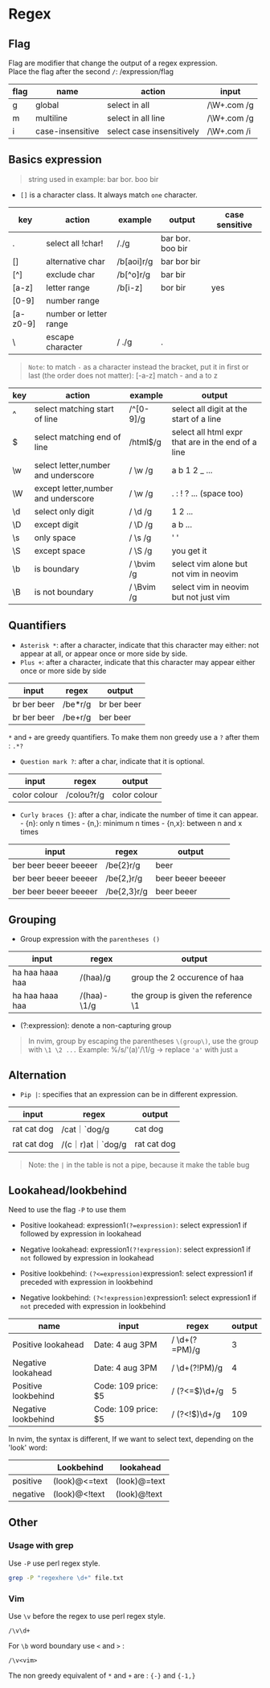 # Regex

## Flag

Flag are modifier that change the output of a regex expression.  
Place the flag after the second `/`: /expression/flag

 
| flag | name             | action                    | input        |
|------|------------------|---------------------------|--------------|
| g    | global           | select in all             | /\W+\.com /g |
| m    | multiline        | select in all line        | /\W+\.com /g |
| i    | case-insensitive | select case insensitively | /\W+\.com /i |

## Basics expression

> string used in example: bar bor. boo bir 

- `[]` is a character class. It always match `one` character.

| key      | action                 | example    | output           | case sensitive |
|----------|------------------------|------------|------------------|----------------|
| .        | select all !char!      | /./g       | bar bor. boo bir |                |
| []       | alternative char       | /b[aoi]r/g | bar bor bir      |                |
| [^]      | exclude char           | /b[^o]r/g  | bar bir          |                |
| [a-z]    | letter range           | /b[i-z]    | bor bir          | yes            |
| [0-9]    | number range           |            |                  |                |
| [a-z0-9] | number or letter range |            |                  |                |
| \        | escape character       | / \./g     | .                |                |

> `Note`: to match `-` as a character instead the bracket, put it in first or last (the order does not matter): [-a-z] match - and a to z


| key | action                              | example    | output                                                       |
|-----|-------------------------------------|------------|--------------------------------------------------------------|
| ^   | select matching start of line       | /^[0-9]/g  | select all digit at the start of a line                      |
| $   | select matching end of line         | /html$/g   | select all html expr that are in the end of a line           |
| \w  | select letter,number and underscore | / \w /g    | a b 1 2 _ ...                                                |
| \W  | except letter,number and underscore | / \w /g    | . : ! ? ...  (space too)                                     |
| \d  | select only digit                   | / \d /g    | 1 2 ...                                                      |
| \D  | except digit                        | / \D /g    | a b ...                                                      |
| \s  | only space                          | / \s /g    | ' '                                                          |
| \S  | except space                        | / \S /g    | you get it                                                   |
| \b  | is boundary                         | / \bvim /g | select vim alone but not vim in neovim                       |
| \B  | is not boundary                     | / \Bvim /g | select vim in neovim but not just vim                        |


## Quantifiers


- `Asterisk *`: after a character, indicate that this character may either: not appear at all, or appear once or more side by side.
- `Plus +`: after a character, indicate that this character may appear either once or more side by side

| input       | regex   | output      |
|-------------|---------|-------------|
| br ber beer | /be*r/g | br ber beer |
| br ber beer | /be+r/g | ber beer    |

`*` and `+` are greedy quantifiers. To make them non greedy use a `?` after them : `.*?`

- `Question mark ?`: after a char, indicate that it is optional.

| input        | regex      | output       |
|--------------|------------|--------------|
| color colour | /colou?r/g | color colour |

- `Curly braces {}`: after a char, indicate the number of time it can appear.
        - {n}:  only n times
        - {n,}: minimum n times
        - {n,x}: between n and x times


| input                 | regex       | output            |
|-----------------------|-------------|-------------------|
| ber beer beeer beeeer | /be{2}r/g   | beer              |
| ber beer beeer beeeer | /be{2,}r/g  | beer beeer beeeer |
| ber beer beeer beeeer | /be{2,3}r/g | beer beeer        |

## Grouping

- Group expression with the `parentheses ()`

| input           | regex       | output                              |
|-----------------|-------------|-------------------------------------|
| ha haa haaa haa | /(haa)/g    | group the 2 occurence of haa        |
| ha haa haaa haa | /(haa)-\1/g | the group is given the reference \1 |

- (?:expression): denote a non-capturing group

> In nvim, group by escaping the parentheses `\(group\)`, use the group with `\1 \2 ...`
> Example: %/s/'\(a\)'/\1/g -> replace `'a'` with just `a`

## Alternation

- `Pip |`: specifies that an expression can be in different expression.

| input       | regex             | output      |
|-------------|-------------------|-------------|
| rat cat dog | /cat｜`dog/g      | cat dog     |
| rat cat dog | /(c｜r)at｜`dog/g | rat cat dog |

>Note: the `|` in the table is not a pipe, because it make the table bug


## Lookahead/lookbehind

Need to use the flag `-P` to use them

- Positive lookahead: expression1`(?=expression)`: select expression1 if followed by expression in lookahead
- Negative lookahead: expression1`(?!expression)`: select expression1 if `not` followed by expression in lookahead

- Positive lookbehind: `(?<=expression)`expression1: select expression1 if preceded with expression in lookbehind 
- Negative lookbehind: `(?<!expression)`expression1: select expression1 if `not` preceded with expression in lookbehind 
 

| name                | input               | regex          | output |
|---------------------|---------------------|----------------|--------|
| Positive lookahead  | Date: 4 aug 3PM     | / \d+(?=PM)/g  | 3      |
| Negative lookahead  | Date: 4 aug 3PM     | / \d+(?!PM)/g  | 4      |
| Positive lookbehind | Code: 109 price: $5 | / (?<=$)\d+/g  | 5      |
| Negative lookbehind | Code: 109 price: $5 | / (?<!\$)\d+/g | 109    |

In nvim, the syntax is different,
If we want to select text, depending on the 'look' word:

|          | Lookbehind       | lookahead       |
|----------|------------------|-----------------|
| positive | \(look\)\@<=text | \(look\)\@=text |
| negative | \(look\)\@<!text | \(look\)\@!text |

## Other

### Usage with grep

Use `-P` use perl regex style.

```bash
grep -P "regexhere \d+" file.txt
```

### Vim 

Use `\v` before the regex to use perl regex style.

```regex
/\v\d+
```

For `\b` word boundary use `<` and `>` :
```regex
/\v<vim>
```

The non greedy equivalent of `*` and `+` are : `{-}` and `{-1,}`
